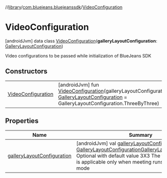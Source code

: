 //[library](../../../index.md)/[com.bluejeans.bluejeanssdk](../index.md)/[VideoConfiguration](index.md)



# VideoConfiguration  
 [androidJvm] data class [VideoConfiguration](index.md)(**galleryLayoutConfiguration**: [GalleryLayoutConfiguration](../-gallery-layout-configuration/index.md))

Video configurations to be passed while initialization of BlueJeans SDK

   


## Constructors  
  
| | |
|---|---|
| <a name="com.bluejeans.bluejeanssdk/VideoConfiguration/VideoConfiguration/#com.bluejeans.bluejeanssdk.GalleryLayoutConfiguration/PointingToDeclaration/"></a>[VideoConfiguration](-video-configuration.md)| <a name="com.bluejeans.bluejeanssdk/VideoConfiguration/VideoConfiguration/#com.bluejeans.bluejeanssdk.GalleryLayoutConfiguration/PointingToDeclaration/"></a> [androidJvm] fun [VideoConfiguration](-video-configuration.md)(galleryLayoutConfiguration: [GalleryLayoutConfiguration](../-gallery-layout-configuration/index.md) = GalleryLayoutConfiguration.ThreeByThree)   <br>|


## Properties  
  
|  Name |  Summary | 
|---|---|
| <a name="com.bluejeans.bluejeanssdk/VideoConfiguration/galleryLayoutConfiguration/#/PointingToDeclaration/"></a>[galleryLayoutConfiguration](gallery-layout-configuration.md)| <a name="com.bluejeans.bluejeanssdk/VideoConfiguration/galleryLayoutConfiguration/#/PointingToDeclaration/"></a> [androidJvm] val [galleryLayoutConfiguration](gallery-layout-configuration.md): [GalleryLayoutConfiguration](../-gallery-layout-configuration/index.md)[GalleryLayoutConfiguration](../-gallery-layout-configuration/index.md) Optional with default value 3X3 The following property is applicable only when meeting runs in multi-stream mode   <br>|

